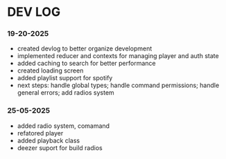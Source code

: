 # DEV LOG

### 19-20-2025
- created devlog to better organize development
- implemented reducer and contexts for managing player and auth state
- added caching to search for better performance
- created loading screen
- added playlist support for spotify
- next steps: handle global types; handle command permissions; handle general errors; add radios system

### 25-05-2025
- added radio system, comamand
- refatored player
- added playback class
- deezer suport for build radios